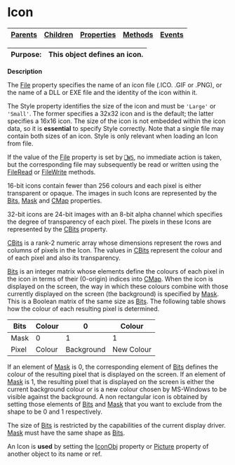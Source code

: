 




<h1 class="heading"><span class="name">Icon</span></h1>

| [Parents](../ParentLists/Icon.htm) | [Children](../ChildLists/Icon.htm) | [Properties](../PropLists/Icon.htm) | [Methods](../MethodLists/Icon.htm) | [Events](../EventLists/Icon.htm) |
| --- | --- | --- | --- | ---  |


| Purpose: | This object defines an icon. |
| --- | ---  |


**Description**


The [File](../a-z/file.md) property specifies the name of an icon  file (.ICO. .GIF or .PNG), or the name of a DLL or EXE file and the identity of the icon within it.



The Style property identifies the size of the icon and must be `'Large'` or `'Small'`. The former specifies a 32x32 icon and is the default; the latter specifies a 16x16 icon. The size of the icon is not embedded within the icon data, so it is **essential** to specify Style correctly. Note that a single file may contain both sizes of an icon. Style is only relevant when loading an Icon from file.


If the value of the [File](../a-z/file.md) property is set by [`⎕WS`](../../Language/System%20Functions/ws.htm), no immediate action is taken, but the corresponding file may subsequently be read or written using the [FileRead](../a-z/fileread.md) or [FileWrite](../a-z/filewrite.md) methods.


16-bit icons contain fewer than 256 colours and each pixel is either transparent or opaque. The images in such Icons are represented by the [Bits](../a-z/bits.md), [Mask](../a-z/mask.md) and [CMap](../a-z/cmap.md) properties.


32-bit icons are 24-bit images with an 8-bit alpha channel which specifies the degree of transparency of each pixel. The pixels in these Icons are represented by the [CBits](../a-z/cbits.md) property.


[CBits](../a-z/cbits.md) is a rank-2 numeric array whose dimensions represent the rows and columns of pixels in the Icon. The values in [CBits](../a-z/cbits.md) represent the colour and of each pixel and also its transparency.


[Bits](../a-z/bits.md) is an integer matrix whose elements define the colours of each pixel in the icon in terms of their (0-origin) indices into [CMap](../a-z/cmap.md). When the icon is displayed on the screen, the way in which these colours combine with those currently displayed on the screen (the background) is specified by [Mask](../a-z/mask.md). This is a Boolean matrix of the same size as [Bits](../a-z/bits.md). The following table shows how the colour of each resulting pixel is determined.


| Bits | Colour | 0 | Colour |
| --- | --- | --- | ---  |
| Mask | 0 | 1 | 1 |
| Pixel | Colour | Background | New Colour |


If an element of [Mask](../a-z/mask.md) is 0, the corresponding element of [Bits](../a-z/bits.md) defines the colour of the resulting pixel that is displayed on the screen. If an element of [Mask](../a-z/mask.md) is 1, the resulting pixel that is displayed on the screen is either the current background colour or is a new colour chosen by MS-Windows to be visible against the background. A non rectangular icon is obtained by setting those elements of [Bits](../a-z/bits.md) and [Mask](../a-z/mask.md) that you want to exclude from the shape to be 0 and 1 respectively.


The size of [Bits](../a-z/bits.md) is restricted by the capabilities of the current display driver. [Mask](../a-z/mask.md) must have the same shape as [Bits](../a-z/bits.md).


An Icon is **used** by setting the [IconObj](../a-z/iconobj.md) property or [Picture](../a-z/picture.md) property of another object to its name or ref.


